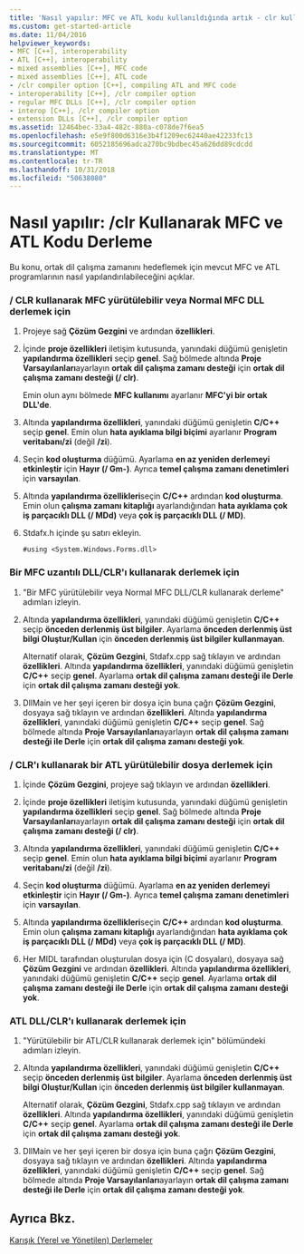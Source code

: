 ```yaml
---
title: 'Nasıl yapılır: MFC ve ATL kodu kullanıldığında artık - clr kullanarak derleme'
ms.custom: get-started-article
ms.date: 11/04/2016
helpviewer_keywords:
- MFC [C++], interoperability
- ATL [C++], interoperability
- mixed assemblies [C++], MFC code
- mixed assemblies [C++], ATL code
- /clr compiler option [C++], compiling ATL and MFC code
- interoperability [C++], /clr compiler option
- regular MFC DLLs [C++], /clr compiler option
- interop [C++], /clr compiler option
- extension DLLs [C++], /clr compiler option
ms.assetid: 12464bec-33a4-482c-880a-c078de7f6ea5
ms.openlocfilehash: e5e9f800d6316e3b4f1209ec62440ae42233fc13
ms.sourcegitcommit: 6052185696adca270bc9bdbec45a626dd89cdcdd
ms.translationtype: MT
ms.contentlocale: tr-TR
ms.lasthandoff: 10/31/2018
ms.locfileid: "50638080"
---
```

# <a name="how-to-compile-mfc-and-atl-code-by-using-clr"></a>Nasıl yapılır: /clr Kullanarak MFC ve ATL Kodu Derleme

Bu konu, ortak dil çalışma zamanını hedeflemek için mevcut MFC ve ATL programlarının nasıl yapılandırılabileceğini açıklar.

### <a name="to-compile-an-mfc-executable-or-regular-mfc-dll-by-using-clr"></a>/ CLR kullanarak MFC yürütülebilir veya Normal MFC DLL derlemek için

1. Projeye sağ **Çözüm Gezgini** ve ardından **özellikleri**.

1. İçinde **proje özellikleri** iletişim kutusunda, yanındaki düğümü genişletin **yapılandırma özellikleri** seçip **genel**. Sağ bölmede altında **Proje Varsayılanları**ayarlayın **ortak dil çalışma zamanı desteği** için **ortak dil çalışma zamanı desteği (/ clr)**.

   Emin olun aynı bölmede **MFC kullanımı** ayarlanır **MFC'yi bir ortak DLL'de**.

1. Altında **yapılandırma özellikleri**, yanındaki düğümü genişletin **C/C++** seçip **genel**. Emin olun **hata ayıklama bilgi biçimi** ayarlanır **Program veritabanı/zi** (değil **/zi**).

1. Seçin **kod oluşturma** düğümü. Ayarlama **en az yeniden derlemeyi etkinleştir** için **Hayır (/ Gm-)**. Ayrıca **temel çalışma zamanı denetimleri** için **varsayılan**.

1. Altında **yapılandırma özellikleri**seçin **C/C++** ardından **kod oluşturma**. Emin olun **çalışma zamanı kitaplığı** ayarlandığından **hata ayıklama çok iş parçacıklı DLL (/ MDd)** veya **çok iş parçacıklı DLL (/ MD)**.

1. Stdafx.h içinde şu satırı ekleyin.

    ```
    #using <System.Windows.Forms.dll>
    ```

### <a name="to-compile-an-mfc-extension-dll-by-using-clr"></a>Bir MFC uzantılı DLL/CLR'ı kullanarak derlemek için

1. "Bir MFC yürütülebilir veya Normal MFC DLL/CLR kullanarak derleme" adımları izleyin.

1. Altında **yapılandırma özellikleri**, yanındaki düğümü genişletin **C/C++** seçip **önceden derlenmiş üst bilgiler**. Ayarlama **önceden derlenmiş üst bilgi Oluştur/Kullan** için **önceden derlenmiş üst bilgiler kullanmayan**.

   Alternatif olarak, **Çözüm Gezgini**, Stdafx.cpp sağ tıklayın ve ardından **özellikleri**. Altında **yapılandırma özellikleri**, yanındaki düğümü genişletin **C/C++** seçip **genel**. Ayarlama **ortak dil çalışma zamanı desteği ile Derle** için **ortak dil çalışma zamanı desteği yok**.

1. DllMain ve her şeyi içeren bir dosya için buna çağrı **Çözüm Gezgini**, dosyaya sağ tıklayın ve ardından **özellikleri**. Altında **yapılandırma özellikleri**, yanındaki düğümü genişletin **C/C++** seçip **genel**. Sağ bölmede altında **Proje Varsayılanları**ayarlayın **ortak dil çalışma zamanı desteği ile Derle** için **ortak dil çalışma zamanı desteği yok**.

### <a name="to-compile-an-atl-executable-by-using-clr"></a>/ CLR'ı kullanarak bir ATL yürütülebilir dosya derlemek için

1. İçinde **Çözüm Gezgini**, projeye sağ tıklayın ve ardından **özellikleri**.

1. İçinde **proje özellikleri** iletişim kutusunda, yanındaki düğümü genişletin **yapılandırma özellikleri** seçip **genel**. Sağ bölmede altında **Proje Varsayılanları**ayarlayın **ortak dil çalışma zamanı desteği** için **ortak dil çalışma zamanı desteği (/ clr)**.

1. Altında **yapılandırma özellikleri**, yanındaki düğümü genişletin **C/C++** seçip **genel**. Emin olun **hata ayıklama bilgi biçimi** ayarlanır **Program veritabanı/zi** (değil **/zi**).

1. Seçin **kod oluşturma** düğümü. Ayarlama **en az yeniden derlemeyi etkinleştir** için **Hayır (/ Gm-)**. Ayrıca **temel çalışma zamanı denetimleri** için **varsayılan**.

1. Altında **yapılandırma özellikleri**seçin **C/C++** ardından **kod oluşturma**. Emin olun **çalışma zamanı kitaplığı** ayarlandığından **hata ayıklama çok iş parçacıklı DLL (/ MDd)** veya **çok iş parçacıklı DLL (/ MD)**.

1. Her MIDL tarafından oluşturulan dosya için (C dosyaları), dosyaya sağ **Çözüm Gezgini** ve ardından **özellikleri**. Altında **yapılandırma özellikleri**, yanındaki düğümü genişletin **C/C++** seçip **genel**. Ayarlama **ortak dil çalışma zamanı desteği ile Derle** için **ortak dil çalışma zamanı desteği yok**.

### <a name="to-compile-an-atl-dll-by-using-clr"></a>ATL DLL/CLR'ı kullanarak derlemek için

1. "Yürütülebilir bir ATL/CLR kullanarak derlemek için" bölümündeki adımları izleyin.

1. Altında **yapılandırma özellikleri**, yanındaki düğümü genişletin **C/C++** seçip **önceden derlenmiş üst bilgiler**. Ayarlama **önceden derlenmiş üst bilgi Oluştur/Kullan** için **önceden derlenmiş üst bilgiler kullanmayan**.

   Alternatif olarak, **Çözüm Gezgini**, Stdafx.cpp sağ tıklayın ve ardından **özellikleri**. Altında **yapılandırma özellikleri**, yanındaki düğümü genişletin **C/C++** seçip **genel**. Ayarlama **ortak dil çalışma zamanı desteği ile Derle** için **ortak dil çalışma zamanı desteği yok**.

1. DllMain ve her şeyi içeren bir dosya için buna çağrı **Çözüm Gezgini**, dosyaya sağ tıklayın ve ardından **özellikleri**. Altında **yapılandırma özellikleri**, yanındaki düğümü genişletin **C/C++** seçip **genel**. Sağ bölmede altında **Proje Varsayılanları**ayarlayın **ortak dil çalışma zamanı desteği ile Derle** için **ortak dil çalışma zamanı desteği yok**.

## <a name="see-also"></a>Ayrıca Bkz.

[Karışık (Yerel ve Yönetilen) Derlemeler](../dotnet/mixed-native-and-managed-assemblies.md)